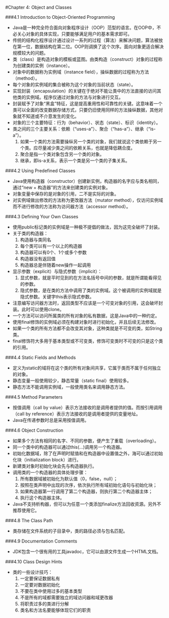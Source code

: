 #Chapter 4: Object and Classes

###4.1 Introduction to Object-Oriented Programming  
- Java是一种完全符合面向对象程序设计（OOP）范型的语言。在OOP中，不必关心对象的具体实现，只要能够满足用户的基本需求即可。  
- 传统的结构化程序设计通过设计一系列的过程（算法）来解决问题，算法被放在第一位，数据结构在第二位。OOP则调换了这个次序。面向对象更适合解决规模较大的问题。  
- 类（class）是构造对象的模板或蓝图。由类构造（construct）对象的过程称为创建类的实例（instance）。  
- 对象中的数据称为实例域（instance field），操纵数据的过程称为方法（method）。
- 每个对象的实例域的集合被称为这个对象的当前状态（state）。
- 实现封装（encapsulation）的关键在于绝对不能让类中的方法直接的访问其他类的实例域。程序仅通过对象的方法与对象进行交互。  
- 封装赋予了对象“黑盒”特征，这是提高重用性和可靠性的关键。这意味着一个类可以全面的改变数据存储方式，只要仍旧使用同样的方法操纵数据，其他对象就不知道或不介意发生的变化。  
- 对象的三个主要特征：行为（behavior）、状态（state）、标识（identity）。  
- 类之间的三个主要关系：依赖（“uses-a”）、聚合（“has-a”）、继承（“is-a”）。  
  1. 如果一个类的方法需要操纵另一个类的对象，我们就说这个类依赖于另一个类。应尽量减少类之间的依赖关系，也就是降低耦合度。  
  2. 聚合是指一个类对象包含另一个类的对象。
  3. 继承，即is-a关系，表示一个类是另一个类的子集关系。  

###4.2 Using Predefined Classes  
- Java使用构造器（constructor）创建新实例，构造器的名字应与类名相同，通过“new + 构造器”的方法来创建类的实例对象。  
- 对象变量中保存的是对象的引用，二不是实际的对象。  
- 对实例域做出修改的方法称为更改器方法（mutator method），仅访问实例域而不进行修改的方法称为访问器方法（accessor method）。  

###4.3 Defining Your Own Classes  
- 使用public标记类的实例域是一种极不提倡的做法，因为这完全破坏了封装。  
- 关于类的构造器：  
  1. 构造器与类同名  
  2. 每个类可以有一个以上的构造器  
  3. 构造器可以有0个、1个或多个参数  
  4. 构造器没有返回值  
  5. 构造器总是伴随着new操作一起调用  
- 显示参数（explicit）与隐式参数（implicit）：  
  1. 显式参数，就是平时见到的在方法名括号中间的参数，就是所谓能看得见的参数。  
  2. 隐式参数，是在类的方法中调用了类的实例域。这个被调用的实例域就是隐式参数。关键字this表示隐式参数。  
- 注意编写访问器方法时，返回类型不应该是一个可变对象的引用，这会破坏封装。此时可以使用clone。  
- 一个方法可以访问所属类的所有对象的私有数据，这是Java中的一种约定。  
- 使用final修饰的实例域必须在构建对象时进行初始化，并且后续无法修改。  
- 如果一个类的所有方法都不会改变其对象，这种类就是不可变的类，如String类。  
- final修饰符大多用于基本类型或不可变类，修饰可变类时不可变的只是这个类的引用。

###4.4 Static Fields and Methods  
- 定义为static的域将在这个类的所有对象间共享，它属于类而不属于任何独立的对象。  
- 静态变量一般使用较少，静态常量（static final）使用较多。  
- 静态方法不能调用实例域，一般使用类名来调用静态方法。

###4.5 Method Parameters  
- 按值调用（call by value）表示方法接收的是调用者提供的值。而按引用调用（call by reference）表示方法接收的是调用者提供的变量地址。  
- Java在传递参数时总是采用按值调用。

###4.6 Object Construction  
- 如果多个方法有相同的名字、不同的参数，便产生了重载（overloading）。  
- 同一个类中的构造器可以通过this(...)调用另一个构造器。  
- 初始化数据域，除了在声明时赋值和在构造器中设置值之外，海可以通过初始化块（initialization block）进行。  
- 新建类对象时初始化块会先与构造器执行。  
- 调用类的一个构造器的具体处理步骤：  
  1. 所有数据域被初始化为默认值（0，false，null）；  
  2. 按照在类声明中出现的次序，依次执行所有域初始化语句与初始化块；  
  3. 如果构造器第一行调用了第二个构造器，则执行第二个构造器主体；  
  4. 执行这个构造器主体。  
- Java不支持析构器，但可以为任意一个类添加finalize方法回收资源。另外不推荐使用它。

###4.8 The Class Path  
- 类存储在文件系统的子目录中，类的路径必须与包名匹配。

###4.9 Documentation Comments  
- JDK包含一个很有用的工具javadoc，它可以由源文件生成一个HTML文档。

###4.10 Class Design Hints  
- 类的一些设计技巧：  
  1. 一定要保证数据私有  
  2. 一定要对数据初始化  
  3. 不要在类中使用过多的基本类型  
  4. 不是所有的域都需要独立的域访问器和域更改器  
  5. 将职责过多的类进行分解  
  6. 类名和方法名要能够体现它们的职责  
